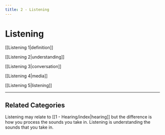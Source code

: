 ```yaml
---
title: 2 - Listening
---
```

# Listening 

[[Listening 1|definition]]

[[Listening 2|understanding]]

[[Listening 3|conversation]]

[[Listening 4|media]]

[[Listening 5|listening]]

---

## Related Categories

Listening may relate to [[1 - Hearing/index|hearing]] but the difference is how you process the sounds you take in. Listening is understanding the sounds that you take in.


